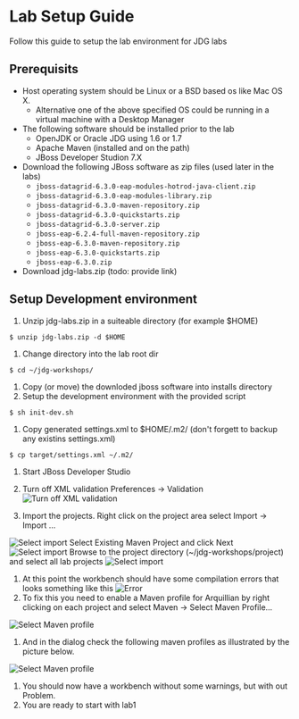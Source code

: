 # Lab Setup Guide

Follow this guide to setup the lab environment for JDG labs

## Prerequisits

* Host operating system should be Linux or a BSD based os like Mac OS X.
  * Alternative one of the above specified OS could be running in a virtual machine with a Desktop Manager
* The following software should be installed prior to the lab
  * OpenJDK or Oracle JDG using 1.6 or 1.7
  * Apache Maven (installed and on the path)
  * JBoss Developer Studion 7.X
* Download the following JBoss software as zip files (used later in the labs)
  * `jboss-datagrid-6.3.0-eap-modules-hotrod-java-client.zip`
  * `jboss-datagrid-6.3.0-eap-modules-library.zip`
  * `jboss-datagrid-6.3.0-maven-repository.zip`
  * `jboss-datagrid-6.3.0-quickstarts.zip`
  * `jboss-datagrid-6.3.0-server.zip`
  * `jboss-eap-6.2.4-full-maven-repository.zip`
  * `jboss-eap-6.3.0-maven-repository.zip`
  * `jboss-eap-6.3.0-quickstarts.zip`
  * `jboss-eap-6.3.0.zip`
* Download jdg-labs.zip (todo: provide link)

## Setup Development environment
1. Unzip jdg-labs.zip in a suiteable directory (for example $HOME)

  `$ unzip jdg-labs.zip -d $HOME`


1. Change directory into the lab root dir

  `$ cd ~/jdg-workshops/`

1. Copy (or move) the downloded jboss software into installs directory
1. Setup the development environment with the provided script

  `$ sh init-dev.sh`
  
1. Copy generated settings.xml to $HOME/.m2/ (don't forgett to backup any existins settings.xml)

  `$ cp target/settings.xml ~/.m2/`
  
1. Start JBoss Developer Studio
1. Turn off XML validation
  Preferences -> Validation 
  ![Turn off XML validation](images/lab-guide-image-1.png)

1. Import the projects. Right click on the project area select Import -> Import ...

 ![Select import](images/lab-guide-image-2.png)
 Select Existing Maven Project and click Next
 ![Select import](images/lab-guide-image-3.png)
 Browse to the project directory (~/jdg-workshops/project) and select all lab projects
 ![Select import](images/lab-guide-image-4.png)
 
1. At this point the workbench should have some compilation errors that looks something like this ![Error](images/lab-guide-image-5.png)
1. To fix this you need to enable a Maven profile for Arquillian by right clicking on each project and select Maven -> Select Maven Profile...

 ![Select Maven profile](images/lab-guide-image-6.png)

1. And in the dialog check the following maven profiles as illustrated by the picture below.

 ![Select Maven profile](images/lab-guide-image-7.png)

1. You should now have a workbench without some warnings, but with out Problem.
1. You are ready to start with lab1

